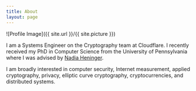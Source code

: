 ```yaml
---
title: About
layout: page
---
```

![Profile Image]({{ site.url }}/{{ site.picture }})

I am a Systems Engineer on the Cryptography team at Cloudflare. I recently received my PhD in Computer Science from the University of Pennsylvania where I was advised by <a href="https://www.cis.upenn.edu/~nadiah/">Nadia Heninger</a>.

<p> I am broadly interested in computer security, Internet measurement, applied cryptography, privacy, elliptic curve cryptography, cryptocurrencies, and distributed systems.</p>
